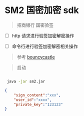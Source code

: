 # SM2 国密加密 sdk

> 招商银行 国密验签

- [ ] http 请求进行验签加密解密操作

- [ ] 命令行进行验签加密解密相关操作


> 参考 [bouncycastle](https://bouncycastle.org/)


> 启动

```bash

 java -jar sm2.jar
```


```json
{
    "sign_content":"xxx", 
    "user_id":"xxxx", 
    "private_key":"123123"
}
```